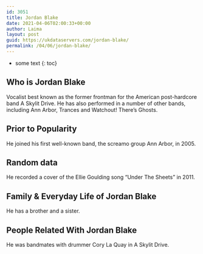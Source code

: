 ```yaml
---
id: 3051
title: Jordan Blake
date: 2021-04-06T02:00:33+00:00
author: Laima
layout: post
guid: https://ukdataservers.com/jordan-blake/
permalink: /04/06/jordan-blake/
---
```


* some text
{: toc}


## Who is Jordan Blake
                  
                  
                  
Vocalist best known as the former frontman for the American post-hardcore band A Skylit Drive. He has also performed in a number of other bands, including Ann Arbor, Trances and Watchout! There&#8217;s Ghosts.
                  
              
            
              
            
                
                
                
## Prior to Popularity
                  
                  
                  
He joined his first well-known band, the screamo group Ann Arbor, in 2005.
                  
              
            
              
            
                
                
                
## Random data
                  
                  
                  
He recorded a cover of the Ellie Goulding song &#8220;Under The Sheets&#8221; in 2011.
                  
              
            
              
            
                
                
                
## Family & Everyday Life of Jordan Blake
                  
                  
                  
He has a brother and a sister.
                  
              
            
              
            
                
                
                
## People Related With Jordan Blake
                  
                  
                  
He was bandmates with drummer Cory La Quay in A Skylit Drive.
                  
              
            
              
            
                
              
            
              
              
            
            
              
            
          
          
          